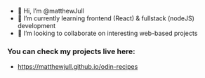- 👋 Hi, I’m @matthewJull
- 🌱 I’m currently learning frontend (React) & fullstack (nodeJS) development
- 💞️ I’m looking to collaborate on interesting web-based projects

### You can check my projects live here:
- https://matthewjull.github.io/odin-recipes
